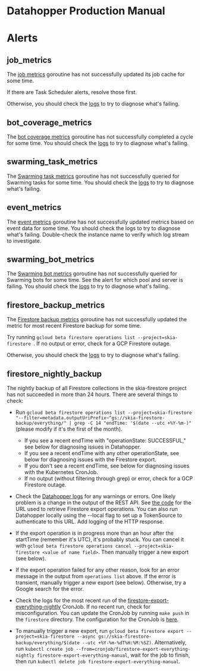 Datahopper Production Manual
============================

Alerts
======

job_metrics
-----------

The [job
metrics](https://skia.googlesource.com/buildbot/+/master/datahopper/go/datahopper/jobs.go)
goroutine has not successfully updated its job cache for some time.

If there are Task Scheduler alerts, resolve those first.

Otherwise, you should check the [logs] to try to diagnose what's failing.


bot_coverage_metrics
--------------------

The [bot coverage
metrics](https://skia.googlesource.com/buildbot/+/master/datahopper/go/bot_metrics/bot_metrics.go)
goroutine has not successfully completed a cycle for some time. You should
check the [logs] to try to diagnose what's failing.


swarming_task_metrics
--------------------

The [Swarming task
metrics](https://skia.googlesource.com/buildbot/+/master/datahopper/go/swarming_metrics/tasks.go)
goroutine has not successfully queried for Swarming tasks for some time. You should
check the [logs] to try to diagnose what's failing.


event_metrics
-------------

The [event
metrics](https://skia.googlesource.com/buildbot/+/master/go/metrics2/events/events.go)
goroutine has not successfully updated metrics based on event data for some
time. You should check the logs to try to diagnose what's failing. Double-check
the instance name to verify which log stream to investigate.


swarming_bot_metrics
--------------------

The [Swarming bot
metrics](https://skia.googlesource.com/buildbot/+/master/datahopper/go/swarming_metrics/bots.go)
goroutine has not successfully queried for Swarming bots for some time. See the
alert for which pool and server is failing. You should check the [logs] to try
to diagnose what's failing.


firestore_backup_metrics
------------------------

The [Firestore backup
metrics](https://skia.googlesource.com/buildbot/+/master/datahopper/go/datahopper/firestore_backup_metrics.go)
goroutine has not successfully updated the metric for most recent Firestore
backup for some time.

Try running `gcloud beta firestore operations list --project=skia-firestore `. If
no output or error, check for a GCP Firestore outage.

Otherwise, you should check the [logs] to try to diagnose what's failing.


firestore_nightly_backup
------------------------

The nightly backup of all Firestore collections in the skia-firestore project
has not succeeded in more than 24 hours. There are several things to check:

 - Run `gcloud beta firestore operations list --project=skia-firestore
   "--filter=metadata.outputUriPrefix~^gs://skia-firestore-backup/everything/" |
   grep -C 14 "endTime: '$(date --utc +%Y-%m-)"` (please modify if it's the
   first of the month).

   - If you see a recent endTime with "operationState: SUCCESSFUL," see below
     for diagnosing issues in Datahopper.
   - If you see a recent endTime with any other operationState, see below for
     diagnosing issues with the Firestore export.
   - If you don't see a recent endTime, see below for diagnosing issues with the
     Kubernetes CronJob.
   - If no output (without filtering through grep) or error, check for a GCP
     Firestore outage.

 - Check the [Datahopper logs][logs] for any warnings or errors. One likely
   problem is a change in the output of the REST API. See [the
   code](https://skia.googlesource.com/buildbot/+/master/datahopper/go/datahopper/firestore_backup_metrics.go)
   for the URL used to retrieve Firestore export operations. You can also run
   Datahopper locally using the --local flag to set up a TokenSource to
   authenticate to this URL. Add logging of the HTTP response.

 - If the export operation is in progress more than an hour after the startTime
   (remember it's UTC), it's probably stuck. You can cancel it with `gcloud beta
   firestore operations cancel --project=skia-firestore <value of name
   field>`. Then manually trigger a new export (see below).

 - If the export operation failed for any other reason, look for an error
   message in the output from `operations list` above. If the error is
   transient, manually trigger a new export (see below). Otherwise, try a Google
   search for the error.

 - Check the logs for the most recent run of the
   [firestore-export-everything-nightly](https://console.cloud.google.com/kubernetes/cronjob/us-central1-a/skia-public/default/firestore-export-everything-nightly?project=skia-public&folder&organizationId=433637338589)
   CronJob. If no recent run, check for misconfiguration. You can update the
   CronJob by running `make push` in the `firestore` directory. The
   configuration for the CronJob is
   [here](https://skia.googlesource.com/skia-public-config/+/master/firestore-export-everything-nightly.yaml).

 - To manually trigger a new export, run `gcloud beta firestore export
   --project=skia-firestore --async gs://skia-firestore-backup/everything/$(date
   --utc +%Y-%m-%dT%H:%M:%SZ)`. Alternatively, run `kubectl create job
   --from=cronjob/firestore-export-everything-nightly
   firestore-export-everything-manual`, wait for the job to finish, then run
   `kubectl delete job firestore-export-everything-manual`.

[logs]: https://console.cloud.google.com/logs/viewer?project=skia-public&minLogLevel=500&expandAll=false&interval=PT1H&advancedFilter=logName%3D%22projects%2Fskia-public%2Flogs%2Fdatahopper%22%20AND%20severity%3DERROR
